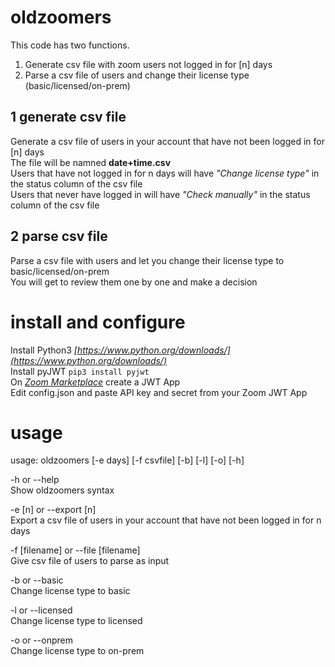 # oldzoomers
This code has two functions.
1. Generate csv file with zoom users not logged in for [n] days
2. Parse a csv file of users and change their license type (basic/licensed/on-prem)

## 1 generate csv file
Generate a csv file of users in your account that have not been logged in for [n] days  
The file will be namned **date+time.csv**  
Users that have not logged in for n days will have *"Change license type"* in the status column of the csv file  
Users that never have logged in will have *"Check manually"* in the status column of the csv file  

## 2 parse csv file  
Parse a csv file with users and let you change their license type to basic/licensed/on-prem  
You will get to review them one by one and make a decision

# install and configure  
Install Python3 *[https://www.python.org/downloads/](https://www.python.org/downloads/)*  
Install pyJWT `pip3 install pyjwt`  
On *[Zoom Marketplace](https://marketplace.zoom.us/docs/guides/build/jwt-app)* create a JWT App  
Edit config.json and paste API key and secret from your Zoom JWT App  

# usage
usage: oldzoomers [-e days] [-f csvfile] [-b] [-l] [-o] [-h]  
    
-h or --help  
Show oldzoomers syntax

-e [n] or --export [n]  
Export a csv file of users in your account that have not been logged in for n days

-f [filename] or --file [filename]  
Give csv file of users to parse as input

-b or --basic  
Change license type to basic

-l or --licensed  
Change license type to licensed

-o or --onprem  
Change license type to on-prem

